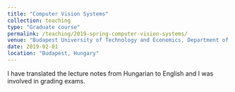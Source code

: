 ```yaml
---
title: "Computer Vision Systems"
collection: teaching
type: "Graduate course"
permalink: /teaching/2019-spring-computer-vision-systems/
venue: "Budapest University of Technology and Economics, Department of Control Engineering and Information Technology"
date: 2019-02-01
location: "Budapest, Hungary"
---
```


I have translated the lecture notes from Hungarian to English and I was involved in grading exams.
